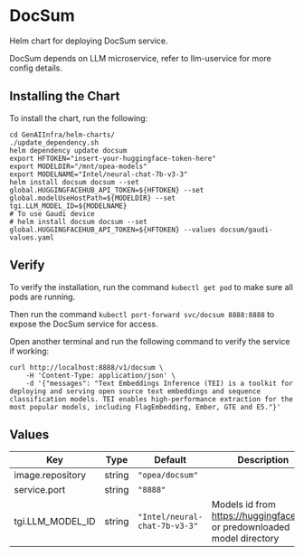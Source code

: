 # DocSum

Helm chart for deploying DocSum service.

DocSum depends on LLM microservice, refer to llm-uservice for more config details.

## Installing the Chart

To install the chart, run the following:

```console
cd GenAIInfra/helm-charts/
./update_dependency.sh
helm dependency update docsum
export HFTOKEN="insert-your-huggingface-token-here"
export MODELDIR="/mnt/opea-models"
export MODELNAME="Intel/neural-chat-7b-v3-3"
helm install docsum docsum --set global.HUGGINGFACEHUB_API_TOKEN=${HFTOKEN} --set global.modelUseHostPath=${MODELDIR} --set tgi.LLM_MODEL_ID=${MODELNAME}
# To use Gaudi device
# helm install docsum docsum --set global.HUGGINGFACEHUB_API_TOKEN=${HFTOKEN} --values docsum/gaudi-values.yaml
```

## Verify

To verify the installation, run the command `kubectl get pod` to make sure all pods are running.

Then run the command `kubectl port-forward svc/docsum 8888:8888` to expose the DocSum service for access.

Open another terminal and run the following command to verify the service if working:

```console
curl http://localhost:8888/v1/docsum \
    -H 'Content-Type: application/json' \
    -d '{"messages": "Text Embeddings Inference (TEI) is a toolkit for deploying and serving open source text embeddings and sequence classification models. TEI enables high-performance extraction for the most popular models, including FlagEmbedding, Ember, GTE and E5."}'
```

## Values

| Key              | Type   | Default                       | Description                                                              |
| ---------------- | ------ | ----------------------------- | ------------------------------------------------------------------------ |
| image.repository | string | `"opea/docsum"`               |                                                                          |
| service.port     | string | `"8888"`                      |                                                                          |
| tgi.LLM_MODEL_ID | string | `"Intel/neural-chat-7b-v3-3"` | Models id from https://huggingface.co/, or predownloaded model directory |
